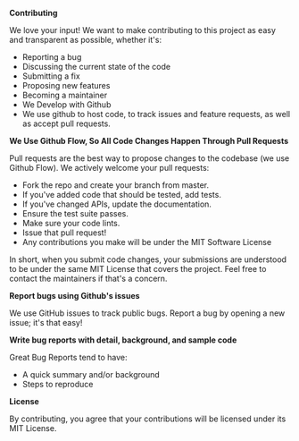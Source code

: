 **Contributing**

We love your input! We want to make contributing to this project as easy and transparent as possible, whether it's:

- Reporting a bug
- Discussing the current state of the code
- Submitting a fix
- Proposing new features
- Becoming a maintainer
- We Develop with Github
- We use github to host code, to track issues and feature requests, as well as accept pull requests.

**We Use Github Flow, So All Code Changes Happen Through Pull Requests**

Pull requests are the best way to propose changes to the codebase (we use Github Flow). We actively welcome your pull requests:

- Fork the repo and create your branch from master.
- If you've added code that should be tested, add tests.
- If you've changed APIs, update the documentation.
- Ensure the test suite passes.
- Make sure your code lints.
- Issue that pull request!
- Any contributions you make will be under the MIT Software License

In short, when you submit code changes, your submissions are understood to be under the same MIT License that covers the project. Feel free to contact the maintainers if that's a concern.

**Report bugs using Github's issues**

We use GitHub issues to track public bugs. Report a bug by opening a new issue; it's that easy!

**Write bug reports with detail, background, and sample code**

Great Bug Reports tend to have:

- A quick summary and/or background
- Steps to reproduce

**License**

By contributing, you agree that your contributions will be licensed under its MIT License.

